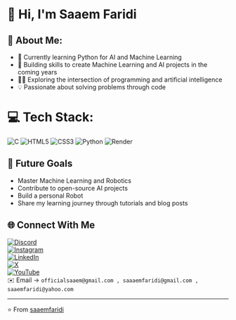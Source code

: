 # 👋 Hi, I'm Saaem Faridi
## 💫 About Me:
- 🔭 Currently learning Python for AI and Machine Learning
- 🌱 Building skills to create Machine Learning and AI projects in the coming years
- 👨‍💻 Exploring the intersection of programming and artificial intelligence
- 💡 Passionate about solving problems through code

# 💻 Tech Stack:
![C](https://img.shields.io/badge/c-%2300599C.svg?style=for-the-badge&logo=c&logoColor=white) ![HTML5](https://img.shields.io/badge/html5-%23E34F26.svg?style=for-the-badge&logo=html5&logoColor=white) ![CSS3](https://img.shields.io/badge/css3-%231572B6.svg?style=for-the-badge&logo=css3&logoColor=white) ![Python](https://img.shields.io/badge/python-3670A0?style=for-the-badge&logo=python&logoColor=ffdd54) ![Render](https://img.shields.io/badge/Render-%46E3B7.svg?style=for-the-badge&logo=render&logoColor=white)

## 🎯 Future Goals
- Master Machine Learning and Robotics
- Contribute to open-source AI projects
- Build a personal Robot
- Share my learning journey through tutorials and blog posts

## 🌐 Connect With Me
[![Discord](https://img.shields.io/badge/Discord-%237289DA.svg?logo=discord&logoColor=white)](https://discord.gg/rZNeAWhwht) <br>
[![Instagram](https://img.shields.io/badge/Instagram-%23E4405F.svg?logo=Instagram&logoColor=white)](https://instagram.com/fiardiaa) <br>
[![LinkedIn](https://img.shields.io/badge/LinkedIn-%230077B5.svg?logo=linkedin&logoColor=white)](https://linkedin.com/in/saaem-faridi-0b565b33b/) <br>
[![X](https://img.shields.io/badge/X-black.svg?logo=X&logoColor=white)](https://x.com/saaemfaridi) <br>
[![YouTube](https://img.shields.io/badge/YouTube-%23FF0000.svg?logo=YouTube&logoColor=white)](https://youtube.com/@Fiardia) <br>
✉️ Email -> `officialsaaem@gmail.com , saaaemfaridi@gmail.com , saaemfaridi@yahoo.com`

---
⭐️ From [saaemfaridi](https://github.com/saaemfaridi)

